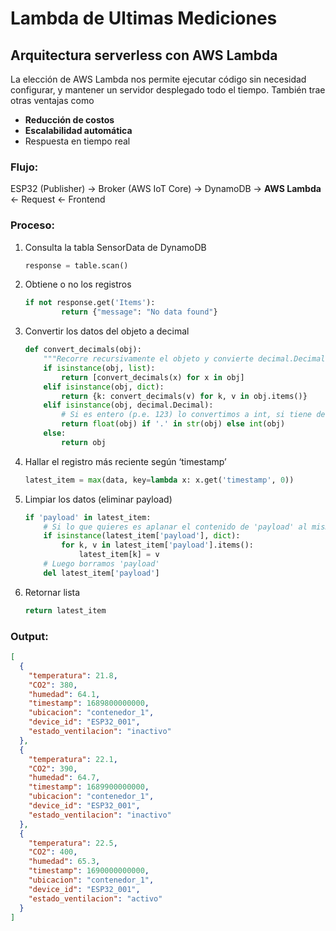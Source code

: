 # Lambda de Ultimas Mediciones

## Arquitectura serverless con AWS Lambda

 La elección de AWS Lambda nos permite ejecutar código sin necesidad configurar, y mantener un servidor desplegado todo el tiempo. También trae otras ventajas como

- **Reducción de costos**
- **Escalabilidad automática**
- Respuesta en tiempo real

### Flujo:

ESP32 (Publisher) → Broker (AWS IoT Core) → DynamoDB → **AWS Lambda** ← Request ← Frontend

### Proceso:

1. Consulta la tabla SensorData de DynamoDB
    
    ```python
    response = table.scan()
    ```
    
2. Obtiene o no los registros
    
    ```python
    if not response.get('Items'):
    		return {"message": "No data found"}
    ```
    
3. Convertir los datos del objeto a decimal
    
    ```python
    def convert_decimals(obj):
        """Recorre recursivamente el objeto y convierte decimal.Decimal a int o float."""
        if isinstance(obj, list):
            return [convert_decimals(x) for x in obj]
        elif isinstance(obj, dict):
            return {k: convert_decimals(v) for k, v in obj.items()}
        elif isinstance(obj, decimal.Decimal):
            # Si es entero (p.e. 123) lo convertimos a int, si tiene decimales (p.e. 123.45) a float
            return float(obj) if '.' in str(obj) else int(obj)
        else:
            return obj
    ```
    
4. Hallar el registro más reciente según ‘timestamp’
    
    ```python
    latest_item = max(data, key=lambda x: x.get('timestamp', 0))
    ```
    
5. Limpiar los datos (eliminar payload)
    
    ```python
    if 'payload' in latest_item:
    	# Si lo que quieres es aplanar el contenido de 'payload' al mismo nivel:
    	if isinstance(latest_item['payload'], dict):
    		for k, v in latest_item['payload'].items():
    			latest_item[k] = v
    	# Luego borramos 'payload'
    	del latest_item['payload']
    ```
    
6. Retornar lista
    
    ```python
    return latest_item
    ```
    

### Output:

```json
[
  {
    "temperatura": 21.8,
    "CO2": 380,
    "humedad": 64.1,
    "timestamp": 1689800000000,
    "ubicacion": "contenedor_1",
    "device_id": "ESP32_001",
    "estado_ventilacion": "inactivo"
  },
  {
    "temperatura": 22.1,
    "CO2": 390,
    "humedad": 64.7,
    "timestamp": 1689900000000,
    "ubicacion": "contenedor_1",
    "device_id": "ESP32_001",
    "estado_ventilacion": "inactivo"
  },
  {
    "temperatura": 22.5,
    "CO2": 400,
    "humedad": 65.3,
    "timestamp": 1690000000000,
    "ubicacion": "contenedor_1",
    "device_id": "ESP32_001",
    "estado_ventilacion": "activo"
  }
]
```